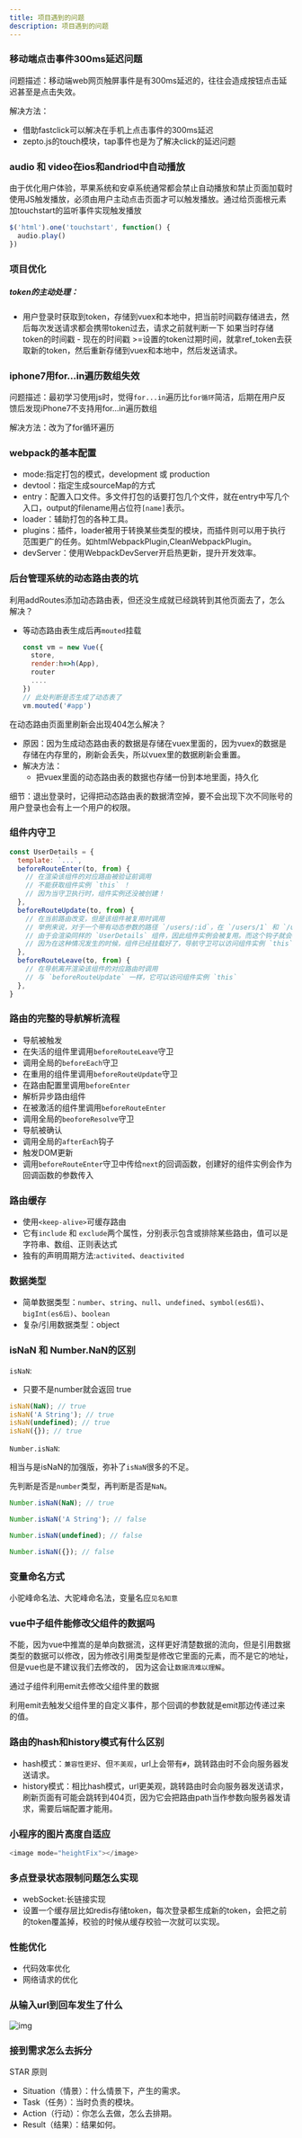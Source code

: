 ```yaml
---
title: 项目遇到的问题
description: 项目遇到的问题
---
```


### 移动端点击事件300ms延迟问题

问题描述：移动端web网页触屏事件是有300ms延迟的，往往会造成按钮点击延迟甚至是点击失效。

解决方法：

- 借助fastclick可以解决在手机上点击事件的300ms延迟
- zepto.js的touch模块，tap事件也是为了解决click的延迟问题

### audio 和 video在ios和andriod中自动播放

由于优化用户体验，苹果系统和安卓系统通常都会禁止自动播放和禁止页面加载时使用JS触发播放，必须由用户主动点击页面才可以触发播放。通过给页面根元素加touchstart的监听事件实现触发播放

```js
$('html').one('touchstart', function() {
  audio.play()
})
```

### 项目优化

##### token的主动处理：

- 用户登录时获取到token，存储到vuex和本地中，把当前时间戳存储进去，然后每次发送请求都会携带token过去，请求之前就判断一下 如果当时存储token的时间戳 - 现在的时间戳 >=设置的token过期时间，就拿ref_token去获取新的token，然后重新存储到vuex和本地中，然后发送请求。

### iphone7用for...in遍历数组失效

问题描述：最初学习使用js时，觉得`for...in`遍历比`for循环`简洁，后期在用户反馈后发现iPhone7不支持用for...in遍历数组

解决方法：改为了for循环遍历



### webpack的基本配置

- mode:指定打包的模式，development 或 production
- devtool：指定生成sourceMap的方式
- entry：配置入口文件。多文件打包的话要打包几个文件，就在entry中写几个入口，output的filename用占位符`[name]`表示。
- loader：辅助打包的各种工具。
- plugins：插件，loader被用于转换某些类型的模块，而插件则可以用于执行范围更广的任务。如htmlWebpackPlugin,CleanWebpackPlugin。
- devServer：使用WebpackDevServer开启热更新，提升开发效率。


### 后台管理系统的动态路由表的坑

利用addRoutes添加动态路由表，但还没生成就已经跳转到其他页面去了，怎么解决？

- 等动态路由表生成后再`mouted`挂载

  ```js
  const vm = new Vue({
    store,
    render:h=>h(App),
    router
    ....
  })
  // 此处判断是否生成了动态表了
  vm.mouted('#app')
  ```

在动态路由页面里刷新会出现404怎么解决？

- 原因：因为生成动态路由表的数据是存储在vuex里面的，因为vuex的数据是存储在内存里的，刷新会丢失，所以vuex里的数据刷新会重置。
- 解决方法：
  - 把vuex里面的动态路由表的数据也存储一份到本地里面，持久化​

细节：退出登录时，记得把动态路由表的数据清空掉，要不会出现下次不同账号的用户登录也会有上一个用户的权限。

### 组件内守卫

```js
const UserDetails = {
  template: `...`,
  beforeRouteEnter(to, from) {
    // 在渲染该组件的对应路由被验证前调用
    // 不能获取组件实例 `this` ！
    // 因为当守卫执行时，组件实例还没被创建！
  },
  beforeRouteUpdate(to, from) {
    // 在当前路由改变，但是该组件被复用时调用
    // 举例来说，对于一个带有动态参数的路径 `/users/:id`，在 `/users/1` 和 `/users/2` 之间跳转的时候，
    // 由于会渲染同样的 `UserDetails` 组件，因此组件实例会被复用。而这个钩子就会在这个情况下被调用。
    // 因为在这种情况发生的时候，组件已经挂载好了，导航守卫可以访问组件实例 `this`
  },
  beforeRouteLeave(to, from) {
    // 在导航离开渲染该组件的对应路由时调用
    // 与 `beforeRouteUpdate` 一样，它可以访问组件实例 `this`
  },
}
```

### 路由的完整的导航解析流程

- 导航被触发
- 在失活的组件里调用`beforeRouteLeave`守卫
- 调用全局的`beforeEach`守卫
- 在重用的组件里调用`beforeRouteUpdate`守卫
- 在路由配置里调用`beforeEnter`
- 解析异步路由组件
- 在被激活的组件里调用`beforeRouteEnter`
- 调用全局的`beoforeResolve`守卫
- 导航被确认
- 调用全局的`afterEach`钩子
- 触发DOM更新
- 调用`beforeRouteEnter`守卫中传给`next`的回调函数，创建好的组件实例会作为回调函数的参数传入

### 路由缓存

- 使用`<keep-alive>`可缓存路由
- 它有`include` 和 `exclude`两个属性，分别表示包含或排除某些路由，值可以是字符串、数组、正则表达式
- 独有的声明周期方法:`activited`、`deactivited`

### 数据类型

- 简单数据类型：`number`、`string`、`null`、`undefined`、`symbol(es6后)`、`bigInt(es6后)`、`boolean`
- 复杂/引用数据类型：object

### isNaN 和 Number.NaN的区别

`isNaN`:

- 只要不是number就会返回 true

```js
isNaN(NaN); // true
isNaN('A String'); // true
isNaN(undefined); // true
isNaN({}); // true
```

`Number.isNaN`:

相当与是isNaN的加强版，弥补了`isNaN`很多的不足。

先判断是否是`number`类型，再判断是否是`NaN`。

```js
Number.isNaN(NaN); // true

Number.isNaN('A String'); // false

Number.isNaN(undefined); // false

Number.isNaN({}); // false
```

### 变量命名方式

小驼峰命名法、大驼峰命名法，变量名应`见名知意`



### vue中子组件能修改父组件的数据吗

不能，因为vue中推嵩的是单向数据流，这样更好清楚数据的流向，但是引用数据类型的数据可以修改，因为修改引用类型是修改它里面的元素，而不是它的地址，但是vue也是不建议我们去修改的， 因为这会让`数据流难以理解`。

通过子组件利用emit去修改父组件里的数据

利用emit去触发父组件里的自定义事件，那个回调的参数就是emit那边传递过来的值。

### 路由的hash和history模式有什么区别

- hash模式：`兼容性更好`、但`不美观`，url上会带有`#`，跳转路由时不会向服务器发送请求。
- history模式：相比hash模式，url更美观，跳转路由时会向服务器发送请求，刷新页面有可能会跳转到404页，因为它会把路由path当作参数向服务器发请求，需要后端配置才能用。

### 小程序的图片高度自适应

```js
<image mode="heightFix"></image>
```

### 多点登录状态限制问题怎么实现

- webSocket:长链接实现
- 设置一个缓存层比如redis存储token，每次登录都生成新的token，会把之前的token覆盖掉，校验的时候从缓存校验一次就可以实现。

### 性能优化

- 代码效率优化
- 网络请求的优化

### 从输入url到回车发生了什么

![img](https://static001.geekbang.org/resource/image/95/5b/9550f050235a9bc0a91dc6e33f7e9e5b.jpg?wh=1920x923)

### 接到需求怎么去拆分

STAR 原则

- Situation（情景）：什么情景下，产生的需求。
- Task（任务）：当时负责的模块。
- Action（行动）：你怎么去做，怎么去排期。
- Result（结果）：结果如何。